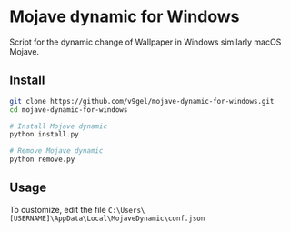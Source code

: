 # Mojave dynamic for Windows
Script for the dynamic change of Wallpaper in Windows similarly macOS Mojave.

## Install
```sh
git clone https://github.com/v9gel/mojave-dynamic-for-windows.git
cd mojave-dynamic-for-windows

# Install Mojave dynamic
python install.py

# Remove Mojave dynamic
python remove.py
```

## Usage
To customize, edit the file ```C:\Users\[USERNAME]\AppData\Local\MojaveDynamic\conf.json```
